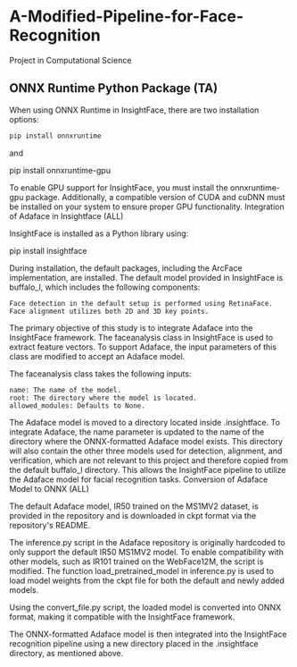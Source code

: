# A-Modified-Pipeline-for-Face-Recognition
Project in Computational Science

## ONNX Runtime Python Package (TA)

When using ONNX Runtime in InsightFace, there are two installation options:

```bash
pip install onnxruntime
```
and

pip install onnxruntime-gpu

To enable GPU support for InsightFace, you must install the onnxruntime-gpu package. Additionally, a compatible version of CUDA and cuDNN must be installed on your system to ensure proper GPU functionality.
Integration of Adaface in Insightface (ALL)

InsightFace is installed as a Python library using:

pip install insightface

During installation, the default packages, including the ArcFace implementation, are installed. The default model provided in InsightFace is buffalo_l, which includes the following components:

    Face detection in the default setup is performed using RetinaFace.
    Face alignment utilizes both 2D and 3D key points.

The primary objective of this study is to integrate Adaface into the InsightFace framework. The faceanalysis class in InsightFace is used to extract feature vectors. To support Adaface, the input parameters of this class are modified to accept an Adaface model.

The faceanalysis class takes the following inputs:

    name: The name of the model.
    root: The directory where the model is located.
    allowed_modules: Defaults to None.

The Adaface model is moved to a directory located inside .insightface. To integrate Adaface, the name parameter is updated to the name of the directory where the ONNX-formatted Adaface model exists. This directory will also contain the other three models used for detection, alignment, and verification, which are not relevant to this project and therefore copied from the default buffalo_l directory. This allows the InsightFace pipeline to utilize the Adaface model for facial recognition tasks.
Conversion of Adaface Model to ONNX (ALL)

The default Adaface model, IR50 trained on the MS1MV2 dataset, is provided in the repository and is downloaded in ckpt format via the repository's README.

The inference.py script in the Adaface repository is originally hardcoded to only support the default IR50 MS1MV2 model. To enable compatibility with other models, such as IR101 trained on the WebFace12M, the script is modified. The function load_pretrained_model in inference.py is used to load model weights from the ckpt file for both the default and newly added models.

Using the convert_file.py script, the loaded model is converted into ONNX format, making it compatible with the InsightFace framework.

The ONNX-formatted Adaface model is then integrated into the InsightFace recognition pipeline using a new directory placed in the .insightface directory, as mentioned above.

